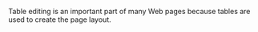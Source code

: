 Table editing is an important part of many Web pages because tables are used to create the page layout.